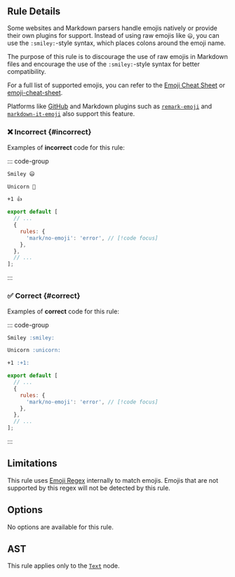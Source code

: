 <!-- markdownlint-disable-next-line no-inline-html first-line-h1 -->
<header v-html="$frontmatter.rule"></header>

## Rule Details

Some websites and Markdown parsers handle emojis natively or provide their own plugins for support. Instead of using raw emojis like `😃`, you can use the `:smiley:`-style syntax, which places colons around the emoji name.

The purpose of this rule is to discourage the use of raw emojis in Markdown files and encourage the use of the `:smiley:`-style syntax for better compatibility.

For a full list of supported emojis, you can refer to the [Emoji Cheat Sheet](https://www.webfx.com/tools/emoji-cheat-sheet/) or [emoji-cheat-sheet](https://github.com/ikatyang/emoji-cheat-sheet).

Platforms like [GitHub](https://github.com) and Markdown plugins such as [`remark-emoji`](https://github.com/rhysd/remark-emoji) and [`markdown-it-emoji`](https://github.com/markdown-it/markdown-it-emoji) also support this feature.

### :x: Incorrect {#incorrect}

Examples of **incorrect** code for this rule:

::: code-group

```md [incorrect.md] /😃/ /🦄/ /👍/
Smiley 😃

Unicorn 🦄

+1 👍
```

```js [eslint.config.mjs] {5}
export default [
  // ...
  {
    rules: {
      'mark/no-emoji': 'error', // [!code focus]
    },
  },
  // ...
];
```

:::

### :white_check_mark: Correct {#correct}

Examples of **correct** code for this rule:

::: code-group

```md [correct.md]
Smiley :smiley:

Unicorn :unicorn:

+1 :+1:
```

```js [eslint.config.mjs] {5}
export default [
  // ...
  {
    rules: {
      'mark/no-emoji': 'error', // [!code focus]
    },
  },
  // ...
];
```

:::

## Limitations

This rule uses [Emoji Regex](https://github.com/mathiasbynens/emoji-regex) internally to match emojis. Emojis that are not supported by this regex will not be detected by this rule.

## Options

No options are available for this rule.

## AST

This rule applies only to the [`Text`](https://github.com/syntax-tree/mdast?tab=readme-ov-file#text) node.

